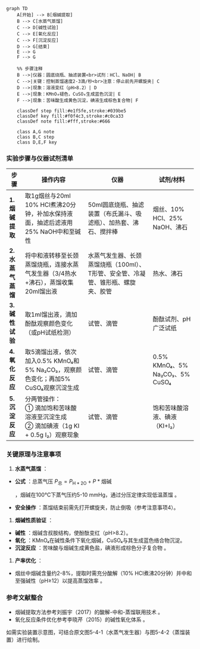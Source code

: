 ```mermaid
graph TD
    A[开始] --> B[烟碱提取]
    B --> C[水蒸气蒸馏]
    C --> D[碱性试验]
    C --> E[氧化反应]
    C --> F[沉淀反应]
    D --> G[结束]
    E --> G
    F --> G

    %% 步骤注释
    B -->|仪器：圆底烧瓶、抽滤装置<br>试剂：HCl、NaOH| B
    C -->|关键：控制蒸馏速度2-3滴/秒<br>注意：停止前先开螺旋夹| C
    D -->|现象：溶液变红（pH>8.2）| D
    E -->|现象：KMnO₄褪色，CuSO₄生成蓝色沉淀| E
    F -->|现象：苦味酸生成黄色沉淀，碘液生成棕色复合物| F

    classDef step fill:#e1f5fe,stroke:#039be5
    classDef key fill:#f0f4c3,stroke:#c0ca33
    classDef note fill:#fff,stroke:#666

    class A,G note
    class B,C step
    class D,E,F key
```

### **实验步骤与仪器试剂清单**

| **步骤**          | **操作内容**                                                                                                | **仪器**                                                                   | **试剂/材料**                 |
| ----------------------- | ----------------------------------------------------------------------------------------------------------------- | -------------------------------------------------------------------------------- | ----------------------------------- |
| **1. 烟碱提取**   | 取1g烟丝与20ml 10% HCl煮沸20分钟，补加水保持液面，抽滤后滤液用25% NaOH中和至碱性                                  | 50ml圆底烧瓶、抽滤装置（布氏漏斗、吸滤瓶）、加热套、沸石、搅拌棒                 | 烟丝、10% HCl、25% NaOH、沸石       |
| **2. 水蒸气蒸馏** | 将中和液转移至长颈蒸馏烧瓶，连接水蒸气发生器（3/4热水+沸石），蒸馏收集20ml馏出液                                  | 水蒸气发生器、长颈蒸馏烧瓶（100ml）、T形管、安全管、冷凝管、锥形瓶、螺旋夹、胶管 | 热水、沸石                          |
| **3. 碱性试验**   | 取1ml馏出液，滴加酚酞观察颜色变化（或pH试纸检测）                                                                 | 试管、滴管                                                                       | 酚酞试剂、pH广泛试纸                |
| **4. 氧化反应**   | 取5滴馏出液，依次加入0.5% KMnO₄和5% Na₂CO₃，观察颜色变化；再加5% CuSO₄观察沉淀生成                            | 试管、滴管                                                                       | 0.5% KMnO₄、5% Na₂CO₃、5% CuSO₄ |
| **5. 沉淀反应**   | 分两管操作：<br />① 滴加饱和苦味酸溶液至沉淀生成 <br />② 滴加碘液（1g KI + 0.5g I₂）观察现象 | 试管、滴管                                                                       | 饱和苦味酸溶液、碘液（KI+I₂）      |

### **关键原理与注意事项**

1. **水蒸气蒸馏** ：

* **公式** ：总蒸气压
$`P_{\text{总}} = P_{\text{H} *2\text{O}} + P* {\text{烟碱}}`$



  ，烟碱在100℃下蒸气压约5-10 mmHg，通过分压定律实现低温蒸馏  。
* **安全操作** ：蒸馏结束前需先打开螺旋夹，防止倒吸（参考注意事项4）。

1. **烟碱性质验证** ：

* **碱性** ：烟碱含叔胺结构，使酚酞变红（pH>8.2）。
* **氧化** ：KMnO₄在碱性条件下氧化烟碱，CuSO₄与其生成蓝色络合物沉淀。
* **沉淀反应** ：苦味酸与烟碱生成黄色盐，碘液形成棕色分子复合物  。

1. **产率优化** ：

* 烟丝中烟碱含量约2-8%，提取时需充分酸解（10% HCl煮沸20分钟）并中和至强碱性（pH≥12）以提高蒸馏效率  。

### **参考文献整合**

* 烟碱提取方法参考刘振宇（2017）的酸解-中和-蒸馏联用技术  。
* 氧化反应条件优化参考李晓芹（2015）的碱性氧化体系  。

如需实验装置示意图，可结合原文图5-4-1（水蒸气发生器）与图5-4-2（蒸馏装置）进行绘制。
